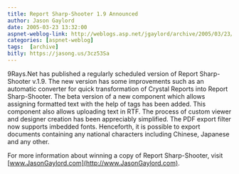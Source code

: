```yaml
---
title: Report Sharp-Shooter 1.9 Announced
author: Jason Gaylord
date: 2005-03-23 13:32:00
aspnet-weblog-link: http://weblogs.asp.net/jgaylord/archive/2005/03/23/395665.aspx
categories: [aspnet-weblog]
tags:  [archive]
bitly: https://jasong.us/3cz53Sa
---
```


9Rays.Net has published a regularly scheduled version of Report Sharp-Shooter v.1.9. The new version has some improvements such as an automatic converter for quick transformation of Crystal Reports into Report Sharp-Shooter. The beta version of a new component which allows assigning formatted text with the help of tags has been added. This component also allows uploading text in RTF. The process of custom viewer and designer creation has been appreciably simplified. The PDF export filter now supports imbedded fonts. Henceforth, it is possible to export documents containing any national characters including Chinese, Japanese and any other.

For more information about winning a copy of Report Sharp-Shooter, visit [www.JasonGaylord.com](http://www.JasonGaylord.com).